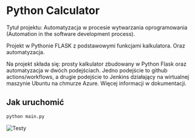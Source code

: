 # Python Calculator

Tytuł projektu: Automatyzacja w procesie wytwarzania oprogramowania (Automation in the software development process).

Projekt w Pythonie FLASK z podstawowymi funkcjami kalkulatora. Oraz automatyzacja.

Na projekt składa się: prosty kalkulator zbudowany w Python Flask oraz automatyzacja w dwóch podejściach. Jedno podejście to github actions/workflows, a drugie podejście to Jenkins działający na wirtualnej maszynie Ubuntu na chmurze Azure. Więcej informacji w dokumentacji.
## Jak uruchomić

```bash
python main.py
```

![Testy](https://github.com/PiotruOlasik/python-calculator/actions/workflows/python-tests.yml/badge.svg)
